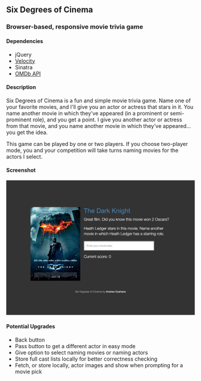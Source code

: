 ## Six Degrees of Cinema

### Browser-based, responsive movie trivia game

#### Dependencies
* jQuery
* [Velocity](http://julian.com/research/velocity/)
* Sinatra
* [OMDb API](http://omdbapi.com)

#### Description

Six Degrees of Cinema is a fun and simple movie trivia game. Name one of your favorite movies, and I'll give you an actor or actress that stars in it. You name another movie in which they’ve appeared (in a prominent or semi-prominent role), and you get a point. I give you another actor or actress from that movie, and you name another movie in which they’ve appeared… you get the idea.

This game can be played by one or two players. If you choose two-player mode, you and your competition will take turns naming movies for the actors I select.

#### Screenshot

![screenshot](public/images/sdoc-screenshot.jpg)

#### Potential Upgrades
* Back button
* Pass button to get a different actor in easy mode
* Give option to select naming movies or naming actors
* Store full cast lists locally for better correctness checking
* Fetch, or store locally, actor images and show when prompting for a movie pick
